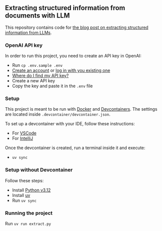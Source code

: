 ## Extracting structured information from documents with LLM

This repository contains code for [the blog post on extracting structured information from LLMs](https://ninkovic.dev/blog/2024/extract-structured-information-with-llm).

### OpenAI API key

In order to run this project, you need to create an API key in OpenAI:

- Run `cp .env.sample .env`
- [Create an account](https://platform.openai.com/signup)
  or [log in with you existing one](https://platform.openai.com/login)
- [Where do I find my API key?](https://help.openai.com/en/articles/4936850-where-do-i-find-my-openai-api-key)
- Create a new API key
- Copy the key and paste it in the `.env` file

### Setup

This project is meant to be run with [Docker](https://www.docker.com/products/docker-desktop/)
and [Devcontainers](https://containers.dev/).
The settings are located inside `.devcontainer/devcontainer.json`.

To set up a devcontainer with your IDE, follow these instructions:

- For [VSCode](https://code.visualstudio.com/docs/devcontainers/tutorial)
- For [IntelliJ](https://www.jetbrains.com/help/idea/connect-to-devcontainer.html)

Once the devcontainer is created, run a terminal inside it and execute:

- `uv sync`

### Setup without Devcontainer

Follow these steps:

- Install [Python v3.12](https://www.python.org/downloads/)
- Install [uv](https://github.com/astral-sh/uv)
- Run `uv sync`

### Running the project

Run `uv run extract.py`
